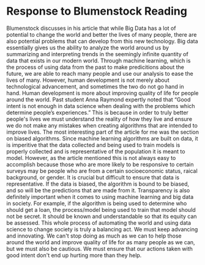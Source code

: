 # Response to Blumenstock Reading

Blumenstock discusses in his article that while Big Data has a lot of potential to change the world and better the lives of many people, there are also potential problems that can develop from this new technology. Big data essentially gives us the ability to analyze the world around us by summarizing and interpreting trends in the seemingly infinite quantity of data that exists in our modern world. Through machine learning, which is the process of using data from the past to make predicitions about the future, we are able to reach many people and use our analysis to ease the lives of many. However, human development is not merely about technological advancement, and sometimes the two do not go hand in hand. Human development is more about improving quality of life for people around the world. Past student Anna Raymond expertly noted that “Good intent is not enough in data science when dealing with the problems which determine people’s experiences.” This is because in order to truly better people's lives we must understand the reality of how they live and ensure we do not make any mistakes when creating algorithms that are intended to improve lives. The most interesting part of the article for me was the section on biased algorithms. Since machine learning algorithms are built on data, it is imperitive that the data collected and being used to train models is properly collected and is representative of the population it is meant to model. However, as the article mentioned this is not always easy to accomplish because those who are more likely to be responsive to certain surveys may be people who are from a certain socioeconomic status, raical background, or gender. It is crucial but difficult to ensure that data is representative. If the data is biased, the algorithm is bound to be biased, and so will be the predictions that are made from it. Transparency is also definitely important when it comes to using machine learning and big data in society. For example, if the algorithm is being used to determine who should get a loan, the process/model being used to train that model should not be secret. It should be known and understandable so that its equity can be assessed. This whole process of automating the world and using data science to change society is truly a balancing act. We must keep advancing and innovating. We can't stop doing as much as we can to help those around the world and improve quality of life for as many people as we can, but we must also be cautious. We must ensure that our actions taken with good intent don't end up hurting more than they help. 
